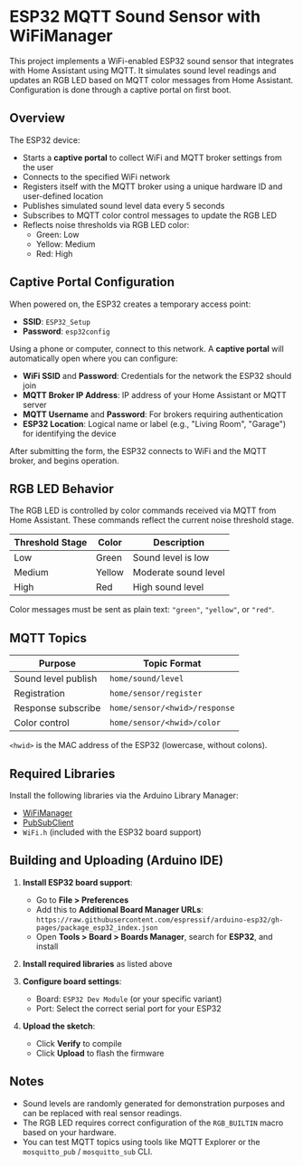 # ESP32 MQTT Sound Sensor with WiFiManager

This project implements a WiFi-enabled ESP32 sound sensor that integrates with Home Assistant using MQTT. It simulates sound level readings and updates an RGB LED based on MQTT color messages from Home Assistant. Configuration is done through a captive portal on first boot.

## Overview

The ESP32 device:

- Starts a **captive portal** to collect WiFi and MQTT broker settings from the user
- Connects to the specified WiFi network
- Registers itself with the MQTT broker using a unique hardware ID and user-defined location
- Publishes simulated sound level data every 5 seconds
- Subscribes to MQTT color control messages to update the RGB LED
- Reflects noise thresholds via RGB LED color:
  - Green: Low
  - Yellow: Medium
  - Red: High

## Captive Portal Configuration

When powered on, the ESP32 creates a temporary access point:

- **SSID**: `ESP32_Setup`
- **Password**: `esp32config`

Using a phone or computer, connect to this network. A **captive portal** will automatically open where you can configure:

- **WiFi SSID** and **Password**: Credentials for the network the ESP32 should join
- **MQTT Broker IP Address**: IP address of your Home Assistant or MQTT server
- **MQTT Username** and **Password**: For brokers requiring authentication
- **ESP32 Location**: Logical name or label (e.g., "Living Room", "Garage") for identifying the device

After submitting the form, the ESP32 connects to WiFi and the MQTT broker, and begins operation.

## RGB LED Behavior

The RGB LED is controlled by color commands received via MQTT from Home Assistant. These commands reflect the current noise threshold stage.

| Threshold Stage | Color  | Description              |
|-----------------|--------|--------------------------|
| Low             | Green  | Sound level is low       |
| Medium          | Yellow | Moderate sound level     |
| High            | Red    | High sound level         |

Color messages must be sent as plain text: `"green"`, `"yellow"`, or `"red"`.

## MQTT Topics

| Purpose             | Topic Format                         |
|---------------------|--------------------------------------|
| Sound level publish | `home/sound/level`                   |
| Registration        | `home/sensor/register`               |
| Response subscribe  | `home/sensor/<hwid>/response`        |
| Color control       | `home/sensor/<hwid>/color`           |

`<hwid>` is the MAC address of the ESP32 (lowercase, without colons).

## Required Libraries

Install the following libraries via the Arduino Library Manager:

- [WiFiManager](https://github.com/tzapu/WiFiManager)
- [PubSubClient](https://github.com/knolleary/pubsubclient)
- `WiFi.h` (included with the ESP32 board support)

## Building and Uploading (Arduino IDE)

1. **Install ESP32 board support**:
   - Go to **File > Preferences**
   - Add this to **Additional Board Manager URLs**:  
     `https://raw.githubusercontent.com/espressif/arduino-esp32/gh-pages/package_esp32_index.json`
   - Open **Tools > Board > Boards Manager**, search for **ESP32**, and install

2. **Install required libraries** as listed above

3. **Configure board settings**:
   - Board: `ESP32 Dev Module` (or your specific variant)
   - Port: Select the correct serial port for your ESP32

4. **Upload the sketch**:
   - Click **Verify** to compile
   - Click **Upload** to flash the firmware

## Notes

- Sound levels are randomly generated for demonstration purposes and can be replaced with real sensor readings.
- The RGB LED requires correct configuration of the `RGB_BUILTIN` macro based on your hardware.
- You can test MQTT topics using tools like MQTT Explorer or the `mosquitto_pub` / `mosquitto_sub` CLI.


